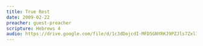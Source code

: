 ```yaml
---
title: True Rest
date: 2009-02-22
preacher: guest-preacher
scripture: Hebrews 4
audio: https://drive.google.com/file/d/1c3dDojcdI-MFD5GNYRKJ9PZJls7Zxl1-/view
---
```


